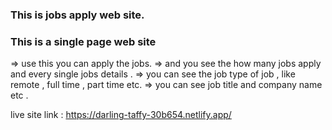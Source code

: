 ###  This is jobs apply web site. ###
### This is a single page web site ###
=> use this you can apply the jobs. 
=> and you see the how many jobs apply and every single jobs details .
=> you can see the job type of job , like remote , full time , part time etc.
=> you can see job title and company name etc .

live site link : https://darling-taffy-30b654.netlify.app/